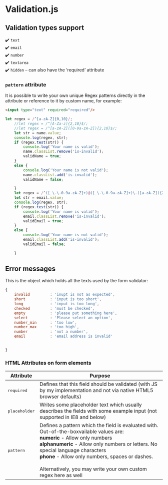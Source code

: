 # Validation.js

## Validation types support
✔️ `text` <br/>
✔️ `email` <br/>
✔️ `number` <br/>
✔️ `textarea`<br/>
✔️ `hidden` – can also have the ‘required’ attribute


### `pattern` attribute
It is possible to write your own unique Regex patterns directly in the attribute or reference to it by custom name, for example:

```html
<input type="text" required="required"/>
```

```js
let regex = /^[a-zA-Z]{0,10}/;
    //let regex = /^[A-Za-z]{2,10}$/;
    //let regex = /^[a-zA-Z]([0-9a-zA-Z]){2,10}$/;
    let str = name.value;
    console.log(regex, str);
    if (regex.test(str)) {
        console.log('Your name is valid');
        name.classList.remove('is-invalid');
        validName = true;
    }
    else {
        console.log('Your name is not valid');
        name.classList.add('is-invalid');
        validName = false;

    }
    let regex = /^([_\-\.0-9a-zA-Z]+)@([_\-\.0-9a-zA-Z]+)\.([a-zA-Z]){2,7}$/;
    let str = email.value;
    console.log(regex, str);
    if (regex.test(str)) {
        console.log('Your name is valid');
        email.classList.remove('is-invalid');
        validEmail = true;
    }
    else {
        console.log('Your name is not valid');
        email.classList.add('is-invalid');
        validEmail = false;

    }
```


## Error messages
This is the object which holds all the texts used by the form validator:

```js
{
    invalid         : 'inupt is not as expected',
    short           : 'input is too short',
    long            : 'input is too long',
    checked         : 'must be checked',
    empty           : 'please put something here',
    select          : 'Please select an option',
    number_min      : 'too low',
    number_max      : 'too high',
    number          : 'not a number',
    email           : 'email address is invalid'
 

}
```

### HTML Attributes on form elements

| Attribute                             | Purpose                                                                                                                                                                                                                                                                                                                         |
|---------------------------------------|---------------------------------------------------------------------------------------------------------------------------------------------------------------------------------------------------------------------------------------------------------------------------------------------------------------------------------|
| <pre>required</pre>                   | Defines that this field should be validated (with JS by my implementation and not via native HTML5 browser defaults)                                                                                                                                                                                                            |
| <pre>placeholder</pre>                | Writes some placeholder text which usually describes the fields with some example input (not supported in IE8 and below)                                                                                                                                                                                                        |
| <pre>pattern</pre>                    | Defines a pattern which the field is evaluated with. Out-of-the-boxvailable values are:<br>**numeric** - Allow only numbers<br>**alphanumeric** - Allow only numbers or letters. No special language characters<br>**phone** - Allow only numbers, spaces or dashes.<br><br>Alternatively, you may write your own custom regex here as well | 
